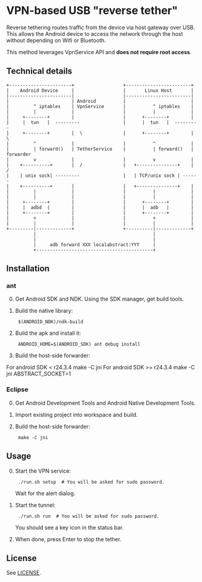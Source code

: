 # VPN-based USB "reverse tether"

Reverse tethering routes traffic from the device via host gateway over USB.
This allows the Android device to access the network through the host without
depending on Wifi or Bluetooth.

This method leverages VpnService API and **does not require root access**.

## Technical details

    +-----------------------+                  +------------------------+
    |    Android Device     |                  |       Linux Host       |
    |-----------------------|                  |------------------------|
    |                       | Android          |                        |
    |         ^ iptables    | VpnService       |          ^ iptables    |
    |         |             |                  |          |             |
    |     +--------+        |                  |      +--------+        |
    |     |  tun   |  ---------                |      |  tun   |  ---------
    |     +--------+        |  \               |      +--------+        |  \
    |         ^             |                  |          ^             |
    |         | forward()   | TetherService    |          | forward()   | forwarder
    |         v             |                  |          v             |
    |    +----------+       |  /               |   +---------------+    |  /
    |    | unix sock| ---------                |   | TCP/unix sock | ------
    |    +----------+       |                  |   +---------------+    |
    |         |             |                  |          |             |
    |         |             |                  |          |             |
    |     +--------+        |                  |      +--------+        |
    |     |  adbd  |        |                  |      |  adb   |        |
    |     +--------+        |                  |      +--------+        |
    |         +             |                  |          +             |
    |         |             |                  |          |             |
    +---------|-------------+                  +----------|-------------+
              |                                           |
              |                                           |
              |     adb forward XXX localabstract:YYY     |
              +-------------------------------------------+

## Installation

### ant

0. Get Android SDK and NDK. Using the SDK manager, get build tools.

1. Build the native library:

        $(ANDROID_NDK)/ndk-build

2. Build the apk and install it:

        ANDROID_HOME=$(ANDROID_SDK) ant debug install

3. Build the host-side forwarder:

For android SDK < r24.3.4
        make -C jni
For android SDK >= r24.3.4
        make -C jni ABSTRACT_SOCKET=1


### Eclipse

0. Get Android Development Tools and Android Native Development Tools.

1. Import existing project into workspace and build.

2. Build the host-side forwarder:

        make -C jni

## Usage

0. Start the VPN service:

        ./run.sh setup  # You will be asked for sudo password.

    Wait for the alert dialog.

1. Start the tunnel:

        ./run.sh run  # You will be asked for sudo password.

    You should see a key icon in the status bar.

2. When done, press Enter to stop the tether.

## License

See [LICENSE](LICENSE).
